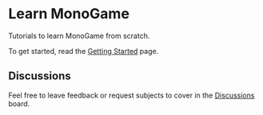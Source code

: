 # Learn MonoGame

Tutorials to learn MonoGame from scratch.

To get started, read the [Getting Started](https://learn-monogame.github.io/getting-started/) page.

## Discussions

Feel free to leave feedback or request subjects to cover in the [Discussions](https://github.com/learn-monogame/learn-monogame.github.io/discussions) board.
